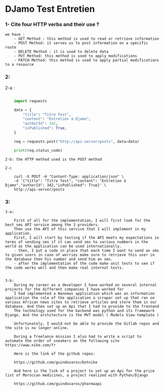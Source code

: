 # DJamo Test Entretien

### 1- Cite four HTTP verbs and their use ?
    we have :
        - GET Method : this method is used to read or retrieve information
        - POST Method: it serves us to post information on a specific route
        - DELETE Method : it is used to delete data
        - PUT Method: this method is used to apply modifications 
        - PATCH Method: this method is used to apply partial modifications to a resource

### 2:

2-a : 

```python 

    import requests

    data = {
        "title": "Titre Test",
        "content": "Entretien à Djamo",
        "authorId": 342,
        "isPublished": True,
    }

    req = requests.post("http://api-server/posts", data=data)

    print(req.status_code)
```

    2-b: the HTTP method used is the POST method

    2-c

``` curl -
    curl -X POST -H "Content-Type: application/json" \
    -d '{"title": "Titre Test", "content": "Entretien à Djamo","authorId": 342,"isPublished": True}' \
    http://api-server/posts
```


### 3:
    3-a: 

        First of all for the implementation, I will first look for the best sms API service among the 3 providers.
        Then use the API of this service that I will implement in my application.
        First, I will start by testing if the API meets my expectations in terms of sending sms if it can send sms to various numbers in the world as the application can be used internationally.
        - then, I put a code in place that each time I want to send an sms to given users in case of worries make sure to retrieve this user in the database then his number and send him an sms.
        - after the implementation of the code make unit tests to see if the code works well and then make real internal tests.


    3-b:
        During my career as a developer I have worked on several internal projects for the different companies I have worked for
        I had implemented a Nannews application which was an information application the role of the application a scraper set up that ran on various African news sites to retrieve articles and store them in our database. And then set up an Api that I had to provide to the frontend
        The technology used for the backend was python and its framework Django. And the architecture is the MVT model ( Models View template )

        Unfortunately, I would not be able to provide the Gitlab repos and the site is no longer online.

        During a freelance mission I also had to write a script to automate the order of sneakers on the following site https://www.nike.com/fr

        Here is the link of the github repos: 

        https://github.com/guindosaros/botnike

        And here is the link of a project to set up an Api for the price list of Moroccan medicines, a project realized with Python/Django 

        https://github.com/guindosaros/pharmaapi